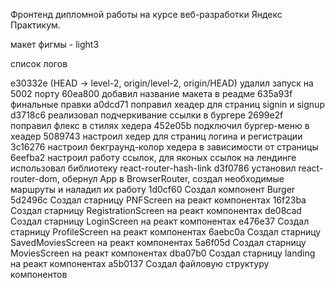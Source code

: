 Фронтенд дипломной работы на курсе веб-разработки Яндекс Практикум.

макет фигмы - light3

список логов

e30332e (HEAD -> level-2, origin/level-2, origin/HEAD) удалил запуск на 5002 порту
60ea800 добавил название макета в реадме
635a93f финальные правки
a0dcd71 поправил хеадер для страниц signin и signup
d3718c6 реализовал подчеркивание ссылки в бургере
2699e2f поправил флекс в стилях хедера
452e05b подключил бургер-меню в хеадер
5089743 настроил хедер для страниц логина и регистрации
3c16276 настроил бекграунд-колор хедера в зависимости от страницы
6eefba2 настроил работу ссылок, для яконых ссылок на лендинге использовал библиотеку react-router-hash-link
d3f0786 установил react-router-dom, обернул App в BrowserRouter, создал необходимые маршруты и наладил их работу
1d0cf60 Создал компонент Burger
5d2496c Создал старницу PNFScreen на реакт компонентах
16f23ba Создал старницу RegistrationScreen на реакт компонентах
de08cad Создал старницу LoginScreen на реакт компонентах
e476e37 Создал старницу ProfileScreen на реакт компонентах
6aebc0a Создал старницу SavedMoviesScreen на реакт компонентах
5a6f05d Создал старницу MoviesScreen на реакт компонентах
dba07b0 Создал старницу landing на реакт компонентах
a5b0137 Создал файловую структуру компонентов
